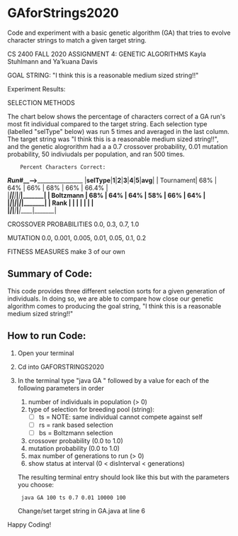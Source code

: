 # GAforStrings2020
 Code and experiment with a basic genetic algorithm (GA) that tries to evolve character strings to match a given target string.


CS 2400 FALL 2020
ASSIGNMENT 4: GENETIC ALGORITHMS
Kayla Stuhlmann and Ya'kuana Davis 

GOAL STRING: 
"I think this is a reasonable medium sized string!!"

Experiment Results:

SELECTION METHODS

The chart below shows the percentage of characters correct of a GA run's most fit individual compared to the target string. Each selection type (labelled "selType" below) was run 5 times and averaged in the last column. The target string was "I think this is a reasonable medium sized string!!", and the genetic alogrorithm had a a 0.7 crossover probability, 0.01 mutation probability, 50 indiviudals per population, and ran 500 times.

        Percent Characters Correct:
_____________Run_#__-->____________________________
|__selType__|__1__|__2__|__3__|__4__|__5__|__avg__|
| Tournament| 68% | 64% | 66% | 68% | 66% | 66.4% |     
|___________|_____|_____|_____|_____|_____|_______|
| Boltzmann | 68% | 64% | 64% | 58% | 66% | 64%   |     
|___________|_____|_____|_____|_____|_____|_______|
|   Rank    |     |     |     |     |     |       |     
|___________|_____|_____|_____|_____|_____|_______|





CROSSOVER PROBABILITIES
0.0, 0.3, 0.7, 1.0

MUTATION
0.0, 0.001, 0.005, 0.01, 0.05, 0.1, 0.2

FITNESS MEASURES
make 3 of our own

## Summary of Code:
This code provides three different selection sorts for a given generation of individuals. In doing so, we are able to compare how close our genetic algorithm comes to producing the goal string, "I think this is a reasonable medium sized string!!" 

## How to run Code: 
1. Open your terminal 
2. Cd into GAFORSTRINGS2020 
3. In the terminal type "java GA " followed by a value for each of the following parameters in order 
    1. number of individuals in population (> 0)
    2. type of selection for breeding pool (string):
        - [ ] ts = NOTE: same individual cannot compete against self
        - [ ] rs = rank based selection
        - [ ] bs = Boltzmann selection
    3. crossover probability (0.0 to 1.0)
    4. mutation probability (0.0 to 1.0)
    5. max number of generations to run (> 0)
    6. show status at interval (0 < disInterval < generations)
    
    The resulting terminal entry should look like this but with the parameters you choose:
        
        java GA 100 ts 0.7 0.01 10000 100

    Change/set target string in GA.java at line 6
   
Happy Coding!
